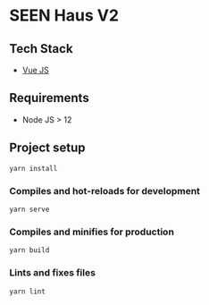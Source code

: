 # SEEN Haus V2

## Tech Stack

- [Vue JS](https://vuejs.org/)

## Requirements

- Node JS > 12

## Project setup
```
yarn install
```

### Compiles and hot-reloads for development
```
yarn serve
```

### Compiles and minifies for production
```
yarn build
```

### Lints and fixes files
```
yarn lint
```
